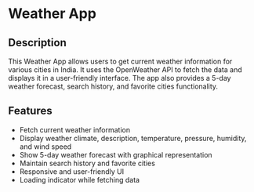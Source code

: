 # Weather App

## Description
This Weather App allows users to get current weather information for various cities in India. It uses the OpenWeather API to fetch the data and displays it in a user-friendly interface. The app also provides a 5-day weather forecast, search history, and favorite cities functionality.

## Features
- Fetch current weather information
- Display weather climate, description, temperature, pressure, humidity, and wind speed
- Show 5-day weather forecast with graphical representation
- Maintain search history and favorite cities
- Responsive and user-friendly UI
- Loading indicator while fetching data

